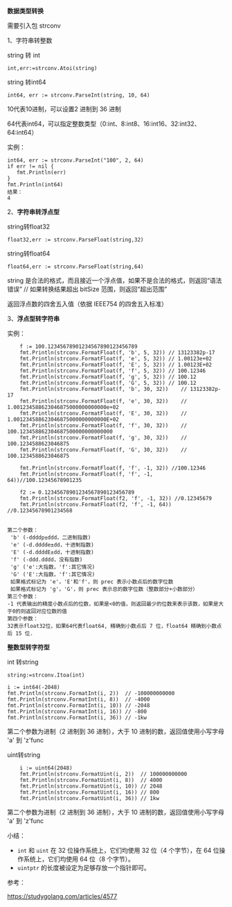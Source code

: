 **数据类型转换**

需要引入包 strconv

1、字符串转整数

string 转 int

```
int,err:=strconv.Atoi(string) 
```

string 转int64

```
int64, err := strconv.ParseInt(string, 10, 64) 
```

10代表10进制，可以设置2 进制到 36 进制

64代表int64，可以指定整数类型（0:int、8:int8、16:int16、32:int32、64:int64）

实例：

```
int64, err := strconv.ParseInt("100", 2, 64)
if err != nil {
   fmt.Println(err)
}
fmt.Println(int64)
结果：
4
```



2、**字符串转浮点型**

string转float32

```
float32,err := strconv.ParseFloat(string,32)
```

string转float64

```
float64,err := strconv.ParseFloat(string,64)
```

string  是合法的格式，而且接近一个浮点值，如果不是合法的格式，则返回“语法错误”
// 如果转换结果超出 bitSize 范围，则返回“超出范围”

返回浮点数的四舍五入值（依据 IEEE754 的四舍五入标准）

3、**浮点型转字符串**

实例：

```
	f := 100.12345678901234567890123456789
	fmt.Println(strconv.FormatFloat(f, 'b', 5, 32))	// 13123382p-17
	fmt.Println(strconv.FormatFloat(f, 'e', 5, 32))	// 1.00123e+02
	fmt.Println(strconv.FormatFloat(f, 'E', 5, 32))	// 1.00123E+02
	fmt.Println(strconv.FormatFloat(f, 'f', 5, 32))	// 100.12346
	fmt.Println(strconv.FormatFloat(f, 'g', 5, 32))	// 100.12
	fmt.Println(strconv.FormatFloat(f, 'G', 5, 32))	// 100.12
	fmt.Println(strconv.FormatFloat(f, 'b', 30, 32))	// 13123382p-17
	fmt.Println(strconv.FormatFloat(f, 'e', 30, 32))	// 1.001234588623046875000000000000e+02
	fmt.Println(strconv.FormatFloat(f, 'E', 30, 32))	// 1.001234588623046875000000000000E+02
	fmt.Println(strconv.FormatFloat(f, 'f', 30, 32))	// 100.123458862304687500000000000000
	fmt.Println(strconv.FormatFloat(f, 'g', 30, 32))	// 100.1234588623046875
	fmt.Println(strconv.FormatFloat(f, 'G', 30, 32))	// 100.1234588623046875
	
	fmt.Println(strconv.FormatFloat(f, 'f', -1, 32)) //100.12346
	fmt.Println(strconv.FormatFloat(f, 'f', -1, 64))//100.12345678901235
	
	f2 := 0.12345678901234567890123456789  
	fmt.Println(strconv.FormatFloat(f2, 'f', -1, 32)) //0.12345679
	fmt.Println(strconv.FormatFloat(f2, 'f', -1, 64)) //0.12345678901234568
	
```

```
第二个参数：
 'b' (-ddddp±ddd，二进制指数)
 'e' (-d.dddde±dd，十进制指数)
 'E' (-d.ddddE±dd，十进制指数)
 'f' (-ddd.dddd，没有指数)
 'g' ('e':大指数，'f':其它情况)
 'G' ('E':大指数，'f':其它情况)
 如果格式标记为 'e'，'E'和'f'，则 prec 表示小数点后的数字位数
 如果格式标记为 'g'，'G'，则 prec 表示总的数字位数（整数部分+小数部分）
第三个参数：
-1 代表输出的精度小数点后的位数，如果是<0的值，则返回最少的位数来表示该数，如果是大于0的则返回对应位数的值
第四个参数：
32表示float32位，如果64代表float64, 精确到小数点后 7 位，float64 精确到小数点后 15 位.
```

**整数型转字符型**

int 转string

```
string:=strconv.Itoa(int)
```

```
i := int64(-2048)
fmt.Println(strconv.FormatInt(i, 2))  // -100000000000
fmt.Println(strconv.FormatInt(i, 8))  // -4000
fmt.Println(strconv.FormatInt(i, 10)) // -2048
fmt.Println(strconv.FormatInt(i, 16)) // -800
fmt.Println(strconv.FormatInt(i, 36)) // -1kw

```

第二个参数为进制（2 进制到 36 进制），大于 10 进制的数，返回值使用小写字母 'a' 到 'z'func 

uint转string

```
    i := uint64(2048)
	fmt.Println(strconv.FormatUint(i, 2))  // 100000000000
	fmt.Println(strconv.FormatUint(i, 8))  // 4000
	fmt.Println(strconv.FormatUint(i, 10)) // 2048
	fmt.Println(strconv.FormatUint(i, 16)) // 800
	fmt.Println(strconv.FormatUint(i, 36)) // 1kw
```

第二个参数为进制（2 进制到 36 进制），大于 10 进制的数，返回值使用小写字母 'a' 到 'z'func 

小结：

- `int` 和 `uint` 在 32 位操作系统上，它们均使用 32 位（4 个字节），在 64 位操作系统上，它们均使用 64 位（8 个字节）。
- `uintptr` 的长度被设定为足够存放一个指针即可。

参考：

https://studygolang.com/articles/4577





